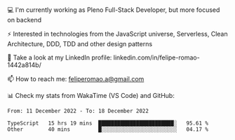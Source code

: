 💻 I'm currently working as Pleno Full-Stack Developer, but more focused on backend

⚡ Interested in technologies from the JavaScript universe, Serverless, Clean Architecture, DDD, TDD and other design patterns

👥 Take a look at my LinkedIn profile: linkedin.com/in/felipe-romao-1442a814b/

📫 How to reach me: feliperomao.a@gmail.com

📊 Check my stats from WakaTime (VS Code) and GitHub:

<!--START_SECTION:waka-->

```text
From: 11 December 2022 - To: 18 December 2022

TypeScript   15 hrs 19 mins  ████████████████████████░   95.61 %
Other        40 mins         █░░░░░░░░░░░░░░░░░░░░░░░░   04.17 %
```

<!--END_SECTION:waka-->
